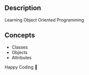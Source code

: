 ## Description
Learning Object Oriented Programming

## Concepts
- Classes
- Objects
- Attributes

Happy Coding 🥂 

